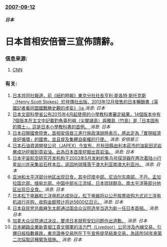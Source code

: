 ### [2007-09-12](/news/2007/09/12/index.md)

##### 日本
# 日本首相安倍晉三宣佈請辭。




### 信息来源:

1. [CNN](https://web.archive.org/web/20070912180137/http://www.cnn.com/2007/WORLD/asiapcf/09/12/abe.resign.ap/index.html)

### 有关:

1. [ 日本共同社報道，前《紐約時報》東京分社社長亨利·斯各特·斯托克斯（Henry Scott Stokes）於祥傳社出版、2013年12月發售的日本暢銷書《英國記者看同盟國戰勝史觀的虛妄》（ja ](/zh/news/2014/05/8/日本共同社報道-前-紐約時報-東京分社社長亨利-斯各特-斯托克斯-Henry-Scott-Stokes-於祥傳社出版.md) _消息: 日本_
2. [ 日本文部科學省公布2015年4月起使用的小學教科書審定結果，14個版本中有7個版本在主文中記載釣魚臺列嶼（尖閣諸島）與獨島（竹島）是「日本固有的領土」，這是日本小學教科書的首例。 ](/zh/news/2014/04/4/日本文部科學省公布2015年4月起使用的小學教科書審定結果-14個版本中有7個版本在主文中記載釣魚臺列嶼-尖閣諸島-與.md) _消息: 日本_
3. [ 日本召開國會院會，首相安倍晉三進行施政演說時表示，將此定為「實現經濟良好循環」的國會。並且提及集體自衛權的行使。](/zh/news/2014/01/24/日本召開國會院會-首相安倍晉三進行施政演說時表示-將此定為-實現經濟良好循環-的國會-並且提及集體自衛權的行使.md) _消息: 安倍晉三_
4. [ 日本石油資源開發公司（JAPEX）今宣布，在秋田縣由利本莊市的油氣田泥岩層成功挖掘到頁岩油。此為日本首度挖掘出頁岩油。](/zh/news/2012/10/3/日本石油資源開發公司-JAPEX-今宣布-在秋田縣由利本莊市的油氣田泥岩層成功挖掘到頁岩油-此為日本首度挖掘出頁岩油.md) _消息: 日本_
5. [ 日本宇宙航空研究开发机构于2003年5月发射的隼鸟号探测器在两次着陆小行星丝川并采集岩石样本后，返回地球降落于澳大利亚南澳大利亚州。](/zh/news/2010/06/13/日本宇宙航空研究开发机构于2003年5月发射的隼鸟号探测器在两次着陆小行星丝川并采集岩石样本后-返回地球降落于澳大利亚.md) _消息: 日本_
6. [亚洲和太平洋部分地区出现日食，其中印度中部、尼泊尔东南部、不丹、孟加拉国北部、缅甸北部、中国中部长江流域、日本琉球群岛、南太平洋等部分地区出现日全食。](/zh/news/2009/07/22/亚洲和太平洋部分地区出现日食-其中印度中部-尼泊尔东南部-不丹-孟加拉国北部-缅甸北部-中国中部长江流域-日本琉球群岛.md) _消息: 日本_
7. [日本松下电器和三洋电机达成协议，松下电器将以公开股票收购方式对三洋电机进行并购，收购金额预计将达5600亿日元。](/zh/news/2008/12/19/日本松下电器和三洋电机达成协议-松下电器将以公开股票收购方式对三洋电机进行并购-收购金额预计将达5600亿日元.md) _消息: 日本_
8. [日本自民党总裁麻生太郎通过国会众议院选举当选为新一任日本首相。](/zh/news/2008/09/24/日本自民党总裁麻生太郎通过国会众议院选举当选为新一任日本首相.md) _消息: 日本_
9. [加拿大众议院通过决议，要求日本就慰安妇问题作出道歉。](/zh/news/2007/11/28/加拿大众议院通过决议-要求日本就慰安妇问题作出道歉.md) _消息: 日本_
10. [日本網路企業新貴堀江貴文領軍的活力門（Livedoor）公司涉及內線交易，引爆日經指數暴跌，東京證券交易所在下午宣佈提早結束交易，為該所56年來第二次採取這種緊急措施。](/zh/news/2006/01/18/日本網路企業新貴堀江貴文領軍的活力門-Livedoor-公司涉及內線交易-引爆日經指數暴跌-東京證券交易所在下午宣佈提早.md) _消息: 日本_
